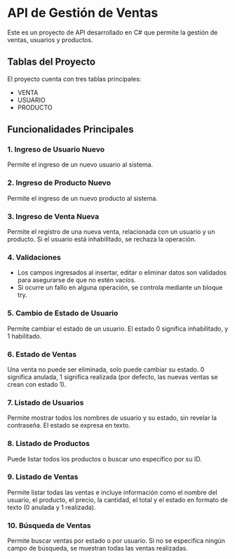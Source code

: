 # API de Gestión de Ventas

Este es un proyecto de API desarrollado en C# que permite la gestión de ventas, usuarios y productos.

## Tablas del Proyecto

El proyecto cuenta con tres tablas principales:

- VENTA
- USUARIO
- PRODUCTO

## Funcionalidades Principales

### 1. Ingreso de Usuario Nuevo

Permite el ingreso de un nuevo usuario al sistema.

### 2. Ingreso de Producto Nuevo

Permite el ingreso de un nuevo producto al sistema.

### 3. Ingreso de Venta Nueva

Permite el registro de una nueva venta, relacionada con un usuario y un producto. Si el usuario está inhabilitado, se rechaza la operación.

### 4. Validaciones

- Los campos ingresados al insertar, editar o eliminar datos son validados para asegurarse de que no estén vacíos.
- Si ocurre un fallo en alguna operación, se controla mediante un bloque try.

### 5. Cambio de Estado de Usuario

Permite cambiar el estado de un usuario. El estado 0 significa inhabilitado, y 1 habilitado.

### 6. Estado de Ventas

Una venta no puede ser eliminada, solo puede cambiar su estado. 0 significa anulada, 1 significa realizada (por defecto, las nuevas ventas se crean con estado 1).

### 7. Listado de Usuarios

Permite mostrar todos los nombres de usuario y su estado, sin revelar la contraseña. El estado se expresa en texto.

### 8. Listado de Productos

Puede listar todos los productos o buscar uno específico por su ID.

### 9. Listado de Ventas

Permite listar todas las ventas e incluye información como el nombre del usuario, el producto, el precio, la cantidad, el total y el estado en formato de texto (0 anulada y 1 realizada).

### 10. Búsqueda de Ventas

Permite buscar ventas por estado o por usuario. Si no se especifica ningún campo de búsqueda, se muestran todas las ventas realizadas.
